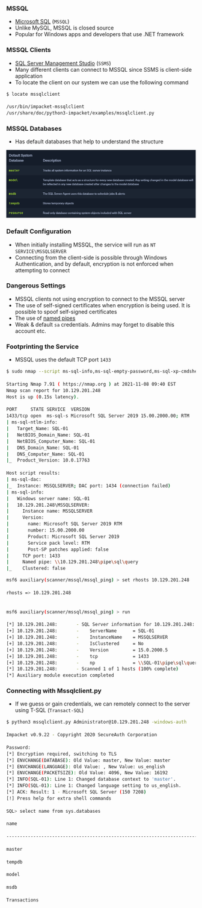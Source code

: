 ### MSSQL
* [Microsoft SQL](https://www.microsoft.com/en-us/sql-server/sql-server-2019) (`MSSQL`)
* Unlike MySQL, MSSQL is closed source
* Popular for Windows apps and developers that use .NET framework

### MSSQL Clients
* [SQL Server Management Studio](https://docs.microsoft.com/en-us/sql/ssms/download-sql-server-management-studio-ssms?view=sql-server-ver15) (`SSMS`)
* Many different clients can connect to MSSQL since SSMS is client-side application
* To locate the client on our system we can use the following command

```sh
$ locate mssqlclient

/usr/bin/impacket-mssqlclient
/usr/share/doc/python3-impacket/examples/mssqlclient.py
```

### MSSQL Databases
* Has default databases that help to understand the structure

![](./Screenshots/Screenshot_2022-10-05_183126.png)

### Default Configuration
* When initially installing MSSQL, the service will run as `NT SERVICE\MSSQLSERVER`
* Connecting from the client-side is possible through Windows Authentication, and by default, encryption is not enforced when attempting to connect

### Dangerous Settings
-   MSSQL clients not using encryption to connect to the MSSQL server
-   The use of self-signed certificates when encryption is being used. It is possible to spoof self-signed certificates
-   The use of [named pipes](https://docs.microsoft.com/en-us/sql/tools/configuration-manager/named-pipes-properties?view=sql-server-ver15)
-   Weak & default `sa` credentials. Admins may forget to disable this account etc.

### Footprinting the Service
* MSSQL uses the default TCP port `1433`

```sh
$ sudo nmap --script ms-sql-info,ms-sql-empty-password,ms-sql-xp-cmdshell,ms-sql-config,ms-sql-ntlm-info,ms-sql-tables,ms-sql-hasdbaccess,ms-sql-dac,ms-sql-dump-hashes --script-args mssql.instance-port=1433,mssql.username=sa,mssql.password=,mssql.instance-name=MSSQLSERVER -sV -p 1433 10.129.201.248

Starting Nmap 7.91 ( https://nmap.org ) at 2021-11-08 09:40 EST
Nmap scan report for 10.129.201.248
Host is up (0.15s latency).

PORT     STATE SERVICE  VERSION
1433/tcp open  ms-sql-s Microsoft SQL Server 2019 15.00.2000.00; RTM
| ms-sql-ntlm-info: 
|   Target_Name: SQL-01
|   NetBIOS_Domain_Name: SQL-01
|   NetBIOS_Computer_Name: SQL-01
|   DNS_Domain_Name: SQL-01
|   DNS_Computer_Name: SQL-01
|_  Product_Version: 10.0.17763

Host script results:
| ms-sql-dac: 
|_  Instance: MSSQLSERVER; DAC port: 1434 (connection failed)
| ms-sql-info: 
|   Windows server name: SQL-01
|   10.129.201.248\MSSQLSERVER: 
|     Instance name: MSSQLSERVER
|     Version: 
|       name: Microsoft SQL Server 2019 RTM
|       number: 15.00.2000.00
|       Product: Microsoft SQL Server 2019
|       Service pack level: RTM
|       Post-SP patches applied: false
|     TCP port: 1433
|     Named pipe: \\10.129.201.248\pipe\sql\query
|_    Clustered: false
```

```sh
msf6 auxiliary(scanner/mssql/mssql_ping) > set rhosts 10.129.201.248

rhosts => 10.129.201.248


msf6 auxiliary(scanner/mssql/mssql_ping) > run

[*] 10.129.201.248:       - SQL Server information for 10.129.201.248:
[+] 10.129.201.248:       -    ServerName      = SQL-01
[+] 10.129.201.248:       -    InstanceName    = MSSQLSERVER
[+] 10.129.201.248:       -    IsClustered     = No
[+] 10.129.201.248:       -    Version         = 15.0.2000.5
[+] 10.129.201.248:       -    tcp             = 1433
[+] 10.129.201.248:       -    np              = \\SQL-01\pipe\sql\query
[*] 10.129.201.248:       - Scanned 1 of 1 hosts (100% complete)
[*] Auxiliary module execution completed
```

### Connecting with Mssqlclient.py
* If we guess or gain credentials, we can remotely connect to the server using T-SQL (`Transact-SQL`)

```sh
$ python3 mssqlclient.py Administrator@10.129.201.248 -windows-auth

Impacket v0.9.22 - Copyright 2020 SecureAuth Corporation

Password:
[*] Encryption required, switching to TLS
[*] ENVCHANGE(DATABASE): Old Value: master, New Value: master
[*] ENVCHANGE(LANGUAGE): Old Value: , New Value: us_english
[*] ENVCHANGE(PACKETSIZE): Old Value: 4096, New Value: 16192
[*] INFO(SQL-01): Line 1: Changed database context to 'master'.
[*] INFO(SQL-01): Line 1: Changed language setting to us_english.
[*] ACK: Result: 1 - Microsoft SQL Server (150 7208) 
[!] Press help for extra shell commands

SQL> select name from sys.databases

name                                                                                                                               

--------------------------------------------------------------------------------------

master                                                                                                                             

tempdb                                                                                                                             

model                                                                                                                              

msdb                                                                                                                               

Transactions   
```